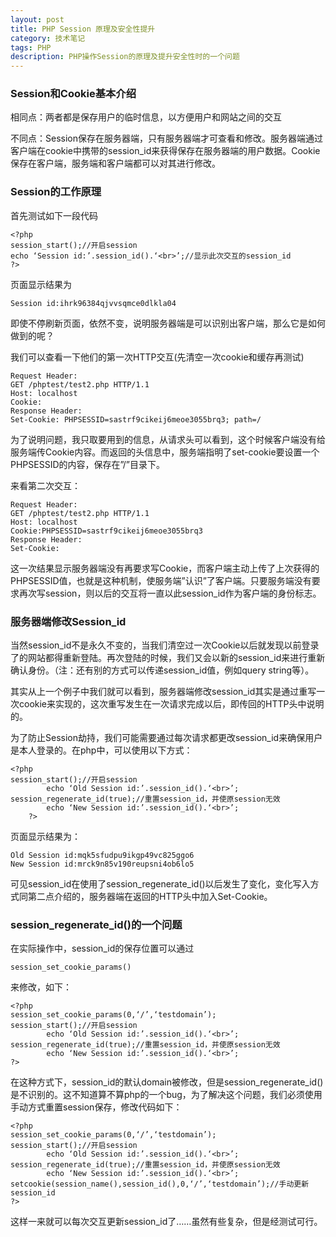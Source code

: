 ```yaml
---
layout: post
title: PHP Session 原理及安全性提升
category: 技术笔记
tags: PHP
description: PHP操作Session的原理及提升安全性时的一个问题
---
```


### Session和Cookie基本介绍

相同点：两者都是保存用户的临时信息，以方便用户和网站之间的交互

不同点：Session保存在服务器端，只有服务器端才可查看和修改。服务器端通过客户端在cookie中携带的session_id来获得保存在服务器端的用户数据。Cookie保存在客户端，服务端和客户端都可以对其进行修改。

### Session的工作原理

首先测试如下一段代码

    <?php
    session_start();//开启session
    echo ‘Session id:’.session_id().‘<br>’;//显示此次交互的session_id
    ?>

页面显示结果为

    Session id:ihrk96384qjvvsqmce0dlkla04

即使不停刷新页面，依然不变，说明服务器端是可以识别出客户端，那么它是如何做到的呢？

我们可以查看一下他们的第一次HTTP交互(先清空一次cookie和缓存再测试)

    Request Header:
    GET /phptest/test2.php HTTP/1.1
    Host: localhost
    Cookie:
    Response Header:
    Set-Cookie: PHPSESSID=sastrf9cikeij6meoe3055brq3; path=/
 

为了说明问题，我只取要用到的信息，从请求头可以看到，这个时候客户端没有给服务端传Cookie内容。而返回的头信息中，服务端指明了set-cookie要设置一个PHPSESSID的内容，保存在”/”目录下。

来看第二次交互：

    Request Header:
    GET /phptest/test2.php HTTP/1.1
    Host: localhost
    Cookie:PHPSESSID=sastrf9cikeij6meoe3055brq3
    Response Header:
    Set-Cookie:
 

这一次结果显示服务器端没有再要求写Cookie，而客户端主动上传了上次获得的PHPSESSID值，也就是这种机制，使服务端”认识”了客户端。只要服务端没有要求再次写session，则以后的交互将一直以此session_id作为客户端的身份标志。

### 服务器端修改Session_id

当然session_id不是永久不变的，当我们清空过一次Cookie以后就发现以前登录了的网站都得重新登陆。再次登陆的时候，我们又会以新的session_id来进行重新确认身份。（注：还有别的方式可以传递session_id值，例如query string等）。

其实从上一个例子中我们就可以看到，服务器端修改session_id其实是通过重写一次cookie来实现的，这次重写发生在一次请求完成以后，即传回的HTTP头中说明的。

为了防止Session劫持，我们可能需要通过每次请求都更改session_id来确保用户是本人登录的。在php中，可以使用以下方式：

    <?php
    session_start();//开启session
            echo ‘Old Session id:’.session_id().‘<br>’;
    session_regenerate_id(true);//重置session_id，并使原session无效
            echo ‘New Session id:’.session_id().‘<br>’;
        ?>
页面显示结果为：

    Old Session id:mqk5sfudpu9ikgp49vc825ggo6
    New Session id:mrck9n85v190reupsni4ob6lo5

可见session_id在使用了session_regenerate_id()以后发生了变化，变化写入方式同第二点介绍的，服务器端在返回的HTTP头中加入Set-Cookie。

### session_regenerate_id()的一个问题

在实际操作中，session_id的保存位置可以通过

    session_set_cookie_params()

来修改，如下：

    <?php
    session_set_cookie_params(0,‘/’,‘testdomain’);
    session_start();//开启session
            echo ‘Old Session id:’.session_id().‘<br>’;
    session_regenerate_id(true);//重置session_id，并使原session无效
            echo ‘New Session id:’.session_id().‘<br>’;
    ?>

在这种方式下，session_id的默认domain被修改，但是session_regenerate_id()是不识别的。这不知道算不算php的一个bug，为了解决这个问题，我们必须使用手动方式重置session保存，修改代码如下：

    <?php
    session_set_cookie_params(0,‘/’,‘testdomain’);
    session_start();//开启session
            echo ‘Old Session id:’.session_id().‘<br>’;
    session_regenerate_id(true);//重置session_id，并使原session无效
            echo ‘New Session id:’.session_id().‘<br>’;
    setcookie(session_name(),session_id(),0,‘/’,‘testdomain’);//手动更新session_id
    ?>
    
这样一来就可以每次交互更新session_id了……虽然有些复杂，但是经测试可行。
